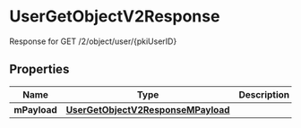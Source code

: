 

# UserGetObjectV2Response

Response for GET /2/object/user/{pkiUserID}

## Properties

| Name | Type | Description | Notes |
|------------ | ------------- | ------------- | -------------|
|**mPayload** | [**UserGetObjectV2ResponseMPayload**](UserGetObjectV2ResponseMPayload.md) |  |  |



